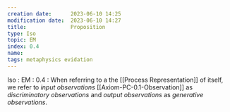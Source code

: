 ```yaml
---
creation date:		2023-06-10 14:25
modification date:	2023-06-10 14:27
title: 				Proposition
type: Iso
topic: EM
index: 0.4
name: 
tags: metaphysics evidation
---
```

Iso : EM : 0.4 : When referring to a the [[Process Representation]] of itself, we refer to $input$ $observations$ [[Axiom-PC-0.1-Observation]] as $discriminatory$  $observations$ and $output$ $observations$ as $generative$ $observations$.
